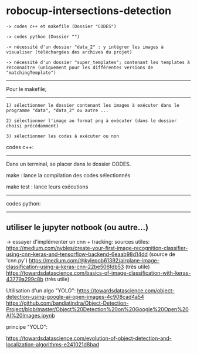 # robocup-intersections-detection

	-> codes c++ et makefile (Dossier "CODES") 
	
	-> codes python (Dossier "")
	
	-> nécessité d'un dossier "data_2" : y intégrer les images à visualiser (téléchargées des archives du projet) 

	-> nécessité d'un dossier "super_templates"; contenant les templates à reconnaitre (uniquement pour les différentes versions de "matchingTemplate")

--------------------------------------------------------------------------------------------------------------------------------
Pour le makefile;
____________________

	1) sélectionner le dossier contenant les images à exécuter dans le programme "data", "data_2" ou autre ...
	
	2) sélectionner l'image au format png à exécuter (dans le dossier choisi précédamment)
	
	3) sélectionner les codes à exécuter ou non
	
codes c++:
____________
	
Dans un terminal, se placer dans le dossier CODES.

make : lance la compilation des codes sélectionnés

make test : lance leurs exécutions

---------------------------------------------------------------------------------------------------------------------------------

codes python:
______________

utiliser le jupyter notbook (ou autre...)
------------------------------------------------------------------------------------








-> essayer d'implémenter un cnn + tracking: sources utiles: 
https://medium.com/nybles/create-your-first-image-recognition-classifier-using-cnn-keras-and-tensorflow-backend-6eaab98d14dd
(source de 'cnn.py')
https://medium.com/@kylepob61392/airplane-image-classification-using-a-keras-cnn-22be506fdb53   (très utile)
https://towardsdatascience.com/basics-of-image-classification-with-keras-43779a299c8b   (très utile)

Utilisation d'un algo "YOLO":
https://towardsdatascience.com/object-detection-using-google-ai-open-images-4c908cad4a54
https://github.com/bandiatindra/Object-Detection-Project/blob/master/Object%20Detection%20on%20Google%20Open%20AI%20Images.ipynb

principe "YOLO":

https://towardsdatascience.com/evolution-of-object-detection-and-localization-algorithms-e241021d8bad
